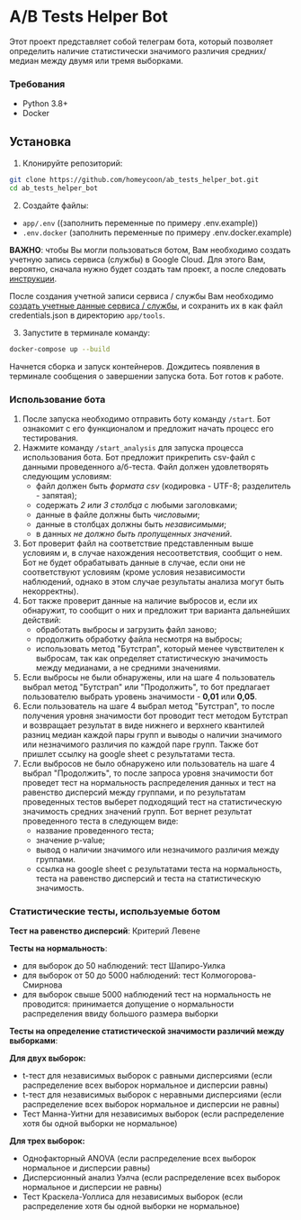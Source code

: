 # A/B Tests Helper Bot
Этот проект представляет собой телеграм бота, который позволяет определить наличие статистически значимого различия средних/медиан между двумя или тремя выборками.

### Требования
- Python 3.8+
- Docker

## Установка
1. Клонируйте репозиторий:
```bash
git clone https://github.com/homeycoon/ab_tests_helper_bot.git
cd ab_tests_helper_bot
```
2. Создайте файлы:
- `app/.env` ((заполнить переменные по примеру .env.example))
- `.env.docker` (заполнить переменные по примеру .env.docker.example)

**ВАЖНО**: чтобы Вы могли пользоваться ботом, Вам необходимо создать учетную запись сервиса (службы) в Google Cloud. Для этого Вам, вероятно, сначала нужно будет создать там проект, а после следовать [инструкции](https://developers.google.com/workspace/guides/create-credentials?hl=ru#service-account).

После создания учетной записи сервиса / службы Вам необходимо [создать учетные данные сервиса / службы](https://developers.google.com/workspace/guides/create-credentials?hl=ru#create_credentials_for_a_service_account), и сохранить их в как файл credentials.json в директорию `app/tools`.

3. Запустите в терминале команду:
```bash
docker-compose up --build
```
Начнется сборка и запуск контейнеров. Дождитесь появления в терминале сообщения о завершении запуска бота. Бот готов к работе.

### Использование бота
1. После запуска необходимо отправить боту команду `/start`. Бот ознакомит с его функционалом и предложит начать процесс его тестирования.
2. Нажмите команду `/start_analysis` для запуска процесса использования бота. Бот предложит прикрепить csv-файл с данными проведенного а/б-теста. Файл должен удовлетворять следующим условиям:
	- файл должен быть _формата csv_ (кодировка - UTF-8; разделитель - запятая);
	- содержать _2 или 3 столбца_ с любыми заголовками;
	- данные в файле должны быть _числовыми_;
	- данные в столбцах должны быть _независимыми_;
	- в данных _не должно быть пропущенных значений_.
3. Бот проверит файл на соответствие представленным выше условиям и, в случае нахождения несоответствия, сообщит о нем. Бот не будет обрабатывать данные в случае, если они не соответствуют условиям (кроме условия независимости наблюдений, однако в этом случае результаты анализа могут быть некорректны).
4. Бот также проверит данные на наличие выбросов и, если их обнаружит, то сообщит о них и предложит три варианта дальнейших действий:
	- обработать выбросы и загрузить файл заново;
	- продолжить обработку файла несмотря на выбросы;
	- использовать метод "Бутстрап", который менее чувствителен к выбросам, так как определяет статистическую значимость между медианами, а не средними значениями.
5. Если выбросы не были обнаружены, или на шаге 4 пользователь выбрал метод "Бутстрап" или "Продолжить", то бот предлагает пользователю выбрать уровень значимости - **0,01** или **0,05**.
6. Если пользователь на шаге 4 выбрал метод "Бутстрап", то после получения уровня значимости бот проводит тест методом Бутстрап и возвращает результат в виде нижнего и верхнего квантилей разниц медиан каждой пары групп и выводы о наличии значимого или незначимого различия по каждой паре групп. Также бот пришлет ссылку на google sheet с результатами теста.
7. Если выбросов не было обнаружено или пользователь на шаге 4 выбрал "Продолжить", то после запроса уровня значимости бот проведет тест на нормальность распределения данных и тест на равенство дисперсий между группами, и по результатам проведенных тестов выберет подходящий тест на статистическую значимость средних значений групп. Бот вернет результат проведенного теста в следующем виде: 
   * название проведенного теста; 
   * значение p-value; 
   * вывод о наличии значимого или незначимого различия между группами. 
   * ссылка на google sheet с результатами теста на нормальность, теста на равенство дисперсий и теста на статистическую значимость.


### Статистические тесты, используемые ботом
**Тест на равенство дисперсий**: Критерий Левене

**Тесты на нормальность**:
* для выборок до 50 наблюдений: тест Шапиро-Уилка
* для выборок от 50 до 5000 наблюдений: тест Колмогорова-Смирнова
* для выборок свыше 5000 наблюдений тест на нормальность не проводится: принимается допущение о нормальности распределения ввиду большого размера выборки

**Тесты на определение статистической значимости различий между выборками**:

**Для двух выборок:**
* t-тест для независимых выборок с равными дисперсиями (если распределение всех выборок нормальное и дисперсии равны)
* t-тест для независимых выборок с неравными дисперсиями (если распределение всех выборок нормальное и дисперсии не равны)
* Тест Манна-Уитни для независимых выборок (если распределение хотя бы одной выборки не нормальное)

**Для трех выборок:**
* Однофакторный ANOVA (если распределение всех выборок нормальное и дисперсии равны)
* Дисперсионный анализ Уэлча (если распределение всех выборок нормальное и дисперсии не равны)
* Тест Краскела-Уоллиса для независимых выборок (если распределение хотя бы одной выборки не нормальное)

